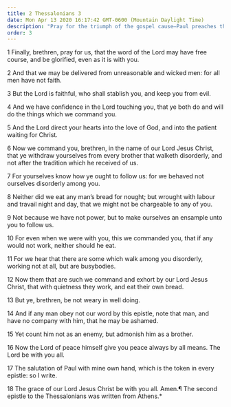 ```yaml
---
title: 2 Thessalonians 3
date: Mon Apr 13 2020 16:17:42 GMT-0600 (Mountain Daylight Time)
description: "Pray for the triumph of the gospel cause—Paul preaches the gospel of work—Be not weary in well-doing."
order: 3
---
```


1 Finally, brethren, pray for us, that the word of the Lord may have free course, and be glorified, even as it is with you.

2 And that we may be delivered from unreasonable and wicked men: for all men have not faith.

3 But the Lord is faithful, who shall stablish you, and keep you from evil.

4 And we have confidence in the Lord touching you, that ye both do and will do the things which we command you.

5 And the Lord direct your hearts into the love of God, and into the patient waiting for Christ.

6 Now we command you, brethren, in the name of our Lord Jesus Christ, that ye withdraw yourselves from every brother that walketh disorderly, and not after the tradition which he received of us.

7 For yourselves know how ye ought to follow us: for we behaved not ourselves disorderly among you.

8 Neither did we eat any man’s bread for nought; but wrought with labour and travail night and day, that we might not be chargeable to any of you.

9 Not because we have not power, but to make ourselves an ensample unto you to follow us.

10 For even when we were with you, this we commanded you, that if any would not work, neither should he eat.

11 For we hear that there are some which walk among you disorderly, working not at all, but are busybodies.

12 Now them that are such we command and exhort by our Lord Jesus Christ, that with quietness they work, and eat their own bread.

13 But ye, brethren, be not weary in well doing.

14 And if any man obey not our word by this epistle, note that man, and have no company with him, that he may be ashamed.

15 Yet count him not as an enemy, but admonish him as a brother.

16 Now the Lord of peace himself give you peace always by all means. The Lord be with you all.

17 The salutation of Paul with mine own hand, which is the token in every epistle: so I write.

18 The grace of our Lord Jesus Christ be with you all. Amen.¶ The second epistle to the Thessalonians was written from Athens.\*

